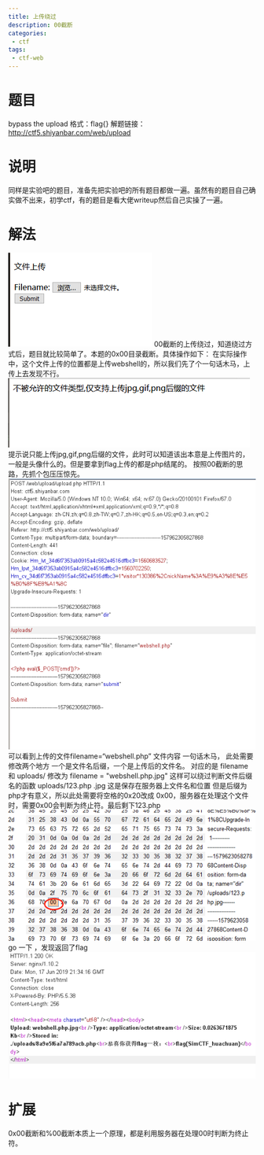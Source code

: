 ```yaml
---
title: 上传绕过
description: 00截断
categories: 
 - ctf
tags:
 - ctf-web
---
```

# 题目
 bypass the upload
格式：flag{}
解题链接： http://ctf5.shiyanbar.com/web/upload
# 说明
同样是实验吧的题目，准备先把实验吧的所有题目都做一遍。虽然有的题目自己确实做不出来，初学ctf，有的题目是看大佬writeup然后自己实操了一遍。
# 解法
![题目](https://github.com/crazypyy/crazypyy.github.io/blob/master/images/ctf-shangchuan/shangchuan1.png?raw=true)
00截断的上传绕过，知道绕过方式后，题目就比较简单了。本题的0x00目录截断。具体操作如下：
在实际操作中，这个文件上传的位置都是上传webshell的，所以我们先了个一句话木马，上传上去发现不行。
![1](https://github.com/crazypyy/crazypyy.github.io/blob/master/images/ctf-shangchuan/shangchuan2.png?raw=true)
提示说只能上传jpg,gif,png后缀的文件，此时可以知道该出本意是上传图片的，一般是头像什么的。但是要拿到flag上传的都是php结尾的。
按照00截断的思路，先抓个包压压惊先。
![bp1](https://github.com/crazypyy/crazypyy.github.io/blob/master/images/ctf-shangchuan/shangchuan3.png?raw=true)
可以看到上传的文件filename=“webshell.php” 文件内容 一句话木马，
此处需要修改两个地方  一个是文件名后缀，一个是上传后的文件名。
对应的是 filename 和 uploads/
修改为 filename = "webshell.php.jpg" 这样可以绕过判断文件后缀名的函数
uploads/123.php .jpg 这是保存在服务器上文件名和位置
但是后缀为php才有意义，所以此处需要将空格的0x20改成 0x00，服务器在处理这个文件时，需要0x00会判断为终止符。最后剩下123.php
![2](https://github.com/crazypyy/crazypyy.github.io/blob/master/images/ctf-shangchuan/shangchuan4.png?raw=true)
go 一下 ，发现返回了flag
![flag](https://github.com/crazypyy/crazypyy.github.io/blob/master/images/ctf-shangchuan/shangchuan5.png?raw=true)
#  扩展
0x00截断和%00截断本质上一个原理，都是利用服务器在处理00时判断为终止符。